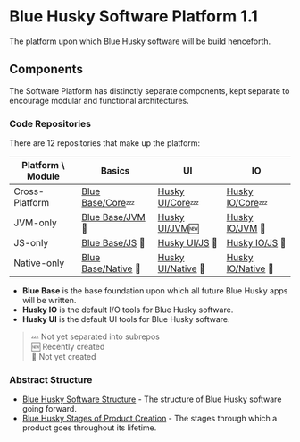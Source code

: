 Blue Husky Software Platform 1.1
================================

The platform upon which Blue Husky software will be build henceforth.


Components
----------

The Software Platform has distinctly separate components, kept separate to encourage modular and functional architectures.

### Code Repositories ###

There are 12 repositories that make up the platform:

| Platform \ Module | Basics | UI | IO | 
| ----------------- | ------ | -- | -- | 
| Cross-Platform    | [Blue Base/Core](https://github.com/BlueHuskyStudios/Blue-Base/)💤 | [Husky UI/Core](https://github.com/BlueHuskyStudios/Husky-UI/)💤 | [Husky IO/Core](https://github.com/BlueHuskyStudios/Husky-IO/)💤
| JVM-only          | [Blue Base/JVM](https://github.com/BlueHuskyStudios/Blue-Base-JVM/)🚫 | [Husky UI/JVM](https://github.com/BlueHuskyStudios/Husky-UI-JVM/)🆕 | [Husky IO/JVM](https://github.com/BlueHuskyStudios/Husky-IO-JVM/) 🚫
| JS-only           | [Blue Base/JS](https://github.com/BlueHuskyStudios/Blue-Base-JS/) 🚫 | [Husky UI/JS](https://github.com/BlueHuskyStudios/Husky-UI-JS/) 🚫 | [Husky IO/JS](https://github.com/BlueHuskyStudios/Husky-JS/) 🚫
| Native-only       | [Blue Base/Native](https://github.com/BlueHuskyStudios/Blue-Base-Native/) 🚫 | [Husky UI/Native](https://github.com/BlueHuskyStudios/Husky-UI-Native/) 🚫 | [Husky IO/Native](https://github.com/BlueHuskyStudios/Husky-IO-Native/) 🚫

 * **Blue Base** is the base foundation upon which all future Blue Husky apps will be written.
 * **Husky IO** is the default I/O tools for Blue Husky software.
 * **Husky UI** is the default UI tools for Blue Husky software.
 
 > 💤 Not yet separated into subrepos<br/>
 > 🆕 Recently created<br/>
 > 🚫 Not yet created

### Abstract Structure ###

 * [Blue Husky Software Structure](https://github.com/BlueHuskyStudios/Blue-Husky-Software-Structure) - The structure of Blue Husky software going forward.
 * [Blue Husky Stages of Product Creation](https://github.com/BlueHuskyStudios/Blue-Husky-Stages-of-Product-Creation) - The stages through which a product goes throughout its lifetime.
